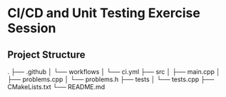 
# CI/CD and Unit Testing Exercise Session
## Project Structure
.
├── .github
│   └── workflows
│       └── ci.yml
├── src
│   ├── main.cpp
│   ├── problems.cpp
│   └── problems.h
├── tests
│   └── tests.cpp
├── CMakeLists.txt
└── README.md

